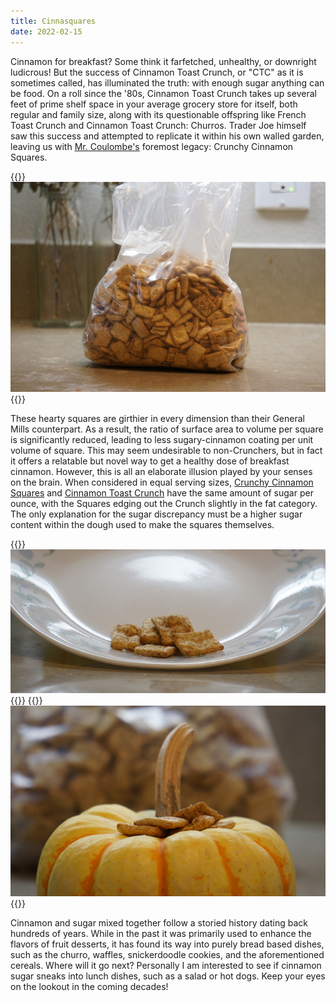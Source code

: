 ```yaml
---
title: Cinnasquares
date: 2022-02-15
---
```


Cinnamon for breakfast? Some think it farfetched, unhealthy, or downright ludicrous! But the success of Cinnamon Toast Crunch, or "CTC" as it is sometimes called, has illuminated the truth: with enough sugar anything can be food. On a roll since the '80s, Cinnamon Toast Crunch takes up several feet of prime shelf space in your average grocery store for itself, both regular and family size, along with its questionable offspring like French Toast Crunch and Cinnamon Toast Crunch: Churros. Trader Joe himself saw this success and attempted to replicate it within his own walled garden, leaving us with [Mr. Coulombe's](https://en.wikipedia.org/wiki/Joe_Coulombe) foremost legacy: Crunchy Cinnamon Squares.

{{<img>}}![](bag.jpg){{</img>}}

These hearty squares are girthier in every dimension than their General Mills counterpart. As a result, the ratio of surface area to volume per square is significantly reduced, leading to less sugary-cinnamon coating per unit volume of square. This may seem undesirable to non-Crunchers, but in fact it offers a relatable but novel way to get a healthy dose of breakfast cinnamon. However, this is all an elaborate illusion played by your senses on the brain. When considered in equal serving sizes, [Crunchy Cinnamon Squares](https://www.traderjoes.com/home/products/pdp/crunchy-cinnamon-squares-057120) and [Cinnamon Toast Crunch](https://www.cinnamontoastcrunch.com/product/cinnamon-toast-crunch/) have the same amount of sugar per ounce, with the Squares edging out the Crunch slightly in the fat category. The only explanation for the sugar discrepancy must be a higher sugar content within the dough used to make the squares themselves.

{{<img>}}![](plate.jpg){{</img>}}
{{<img>}}![](pump.jpg){{</img>}}

Cinnamon and sugar mixed together follow a storied history dating back hundreds of years. While in the past it was primarily used to enhance the flavors of fruit desserts, it has found its way into purely bread based dishes, such as the churro, waffles, snickerdoodle cookies, and the aforementioned cereals. Where will it go next? Personally I am interested to see if cinnamon sugar sneaks into lunch dishes, such as a salad or hot dogs. Keep your eyes on the lookout in the coming decades!

